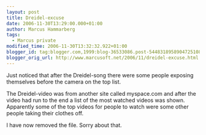 ```yaml
---
layout: post
title: Dreidel-excuse
date: 2006-11-30T13:29:00.000+01:00
author: Marcus Hammarberg
tags:
  - Marcus private
modified_time: 2006-11-30T13:32:32.922+01:00
blogger_id: tag:blogger.com,1999:blog-36533086.post-5448318958904725108
blogger_orig_url: http://www.marcusoft.net/2006/11/dreidel-excuse.html
---
```


Just noticed that after the Dreidel-song there were some people
exposing themselves before the camera on the top list.

The Dreidel-video was from another site called myspace.com and after the
video had run to the end a list of the most watched videos was shown.
Apparently some of the top videos for people to watch were some other
people taking their clothes off.

I have now removed the file. Sorry about that.

